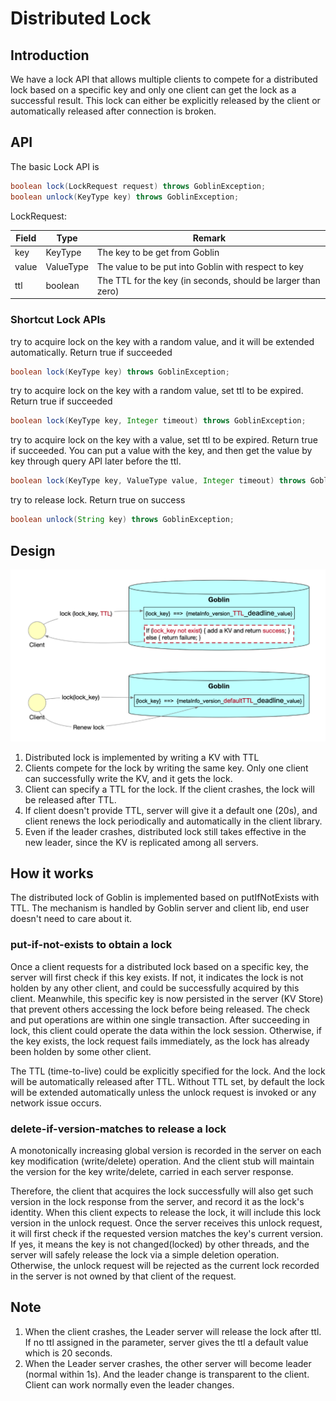 
# Distributed Lock
## Introduction
We have a lock API that allows multiple clients to compete for a distributed lock based on a specific key and only one client can get the lock as a successful result. 
This lock can either be explicitly released by the client or automatically released after connection is broken.

## API
The basic Lock API is
```java
boolean lock(LockRequest request) throws GoblinException;
boolean unlock(KeyType key) throws GoblinException;
```
LockRequest:

| Field | Type      | Remark                                                       |
|-------|-----------|--------------------------------------------------------------|
| key   | KeyType   | The key to be get from Goblin                                |
| value | ValueType | The value to be put into Goblin with respect to key          |
| ttl   | boolean   | The TTL for the key (in seconds, should be larger than zero) |

### Shortcut Lock APIs
try to acquire lock on the key with a random value, and it will be extended automatically. Return true if succeeded
```java
boolean lock(KeyType key) throws GoblinException;
```
try to acquire lock on the key with a random value, set ttl to be expired. Return true if succeeded
```java
boolean lock(KeyType key, Integer timeout) throws GoblinException;
```
try to acquire lock on the key with a value, set ttl to be expired. Return true if succeeded. You can put a value with the key, and then get the value by key through query API later before the ttl.
```java
boolean lock(KeyType key, ValueType value, Integer timeout) throws GoblinException;
```
try to release lock. Return true on success
```java
boolean unlock(String key) throws GoblinException;
```

## Design
![distributed lock](images/distributed_lock.png)

1. Distributed lock is implemented by writing a KV with TTL
2. Clients compete for the lock by writing the same key. Only one client can successfully write the KV, and it gets the lock.
3. Client can specify a TTL for the lock. If the client crashes, the lock will be released after TTL.
4. If client doesn't provide TTL, server will give it a default one (20s), and client renews the lock periodically and automatically in the client library.
5. Even if the leader crashes, distributed lock still takes effective in the new leader, since the KV is replicated among all servers.

## How it works
The distributed lock of Goblin is implemented based on putIfNotExists with TTL. The mechanism is handled by Goblin server and client lib, end user doesn't need to care about it.

### put-if-not-exists to obtain a lock
Once a client requests for a distributed lock based on a specific key, the server will first check if this key exists. 
If not, it indicates the lock is not holden by any other client, and could be successfully acquired by this client. 
Meanwhile, this specific key is now persisted in the server (KV Store) that prevent others accessing the lock before being released. 
The check and put operations are within one single transaction. 
After succeeding in lock, this client could operate the data within the lock session. 
Otherwise, if the key exists, the lock request fails immediately, as the lock has already been holden by some other client.

The TTL (time-to-live) could be explicitly specified for the lock. 
And the lock will be automatically released after TTL. 
Without TTL set, by default the lock will be extended automatically unless the unlock request is invoked or any network issue occurs. 

### delete-if-version-matches to release a lock
A monotonically increasing global version is recorded in the server on each key modification (write/delete) operation. 
And the client stub will maintain the version for the key write/delete, carried in each server response.

Therefore, the client that acquires the lock successfully will also get such version in the lock response from the server, and record it as the lock's identity. 
When this client expects to release the lock, it will include this lock version in the unlock request. 
Once the server receives this unlock request, it will first check if the requested version matches the key's current version. 
If yes, it means the key is not changed(locked) by other threads, and the server will safely release the lock via a simple deletion operation. 
Otherwise, the unlock request will be rejected as the current lock recorded in the server is not owned by that client of the request.

## Note
1. When the client crashes, the Leader server will release the lock after ttl. If no ttl assigned in the parameter, server gives the ttl a default value which is 20 seconds.
2. When the Leader server crashes, the other server will become leader (normal within 1s). And the leader change is transparent to the client. Client can work normally even the leader changes.